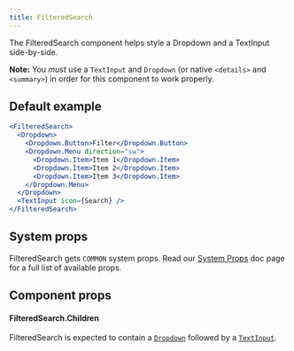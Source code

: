 ```yaml
---
title: FilteredSearch
---
```


The FilteredSearch component helps style a Dropdown and a TextInput side-by-side.

**Note:** You *must* use a `TextInput` and `Dropdown` (or native `<details>` and `<summary>`) in order for this component to work properly.
## Default example

```jsx live
<FilteredSearch>
  <Dropdown>
    <Dropdown.Button>Filter</Dropdown.Button>
    <Dropdown.Menu direction="sw">
      <Dropdown.Item>Item 1</Dropdown.Item>
      <Dropdown.Item>Item 2</Dropdown.Item>
      <Dropdown.Item>Item 3</Dropdown.Item>
    </Dropdown.Menu>
  </Dropdown>
  <TextInput icon={Search} />
</FilteredSearch>
```

## System props

FilteredSearch gets `COMMON` system props. Read our [System Props](/system-props) doc page for a full list of available props.

## Component props

#### FilteredSearch.Children

FilteredSearch is expected to contain a [`Dropdown`](/Dropdown) followed by a [`TextInput`](/TextInput).
